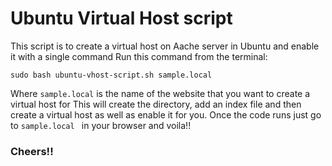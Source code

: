 # Ubuntu Virtual Host script
This script is to create a virtual host on Aache server in Ubuntu and enable it with a single command
Run this command from the terminal:
```
sudo bash ubuntu-vhost-script.sh sample.local
```
Where ```sample.local``` is the name of the website that you want to create a virtual host for
This will create the directory, add an index file and then create a virtual host as well as enable it for you.
Once the code runs just go to ```sample.local ``` in your browser and voila!!

### Cheers!!
